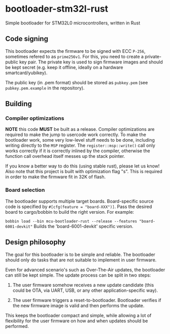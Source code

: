 # bootloader-stm32l-rust

Simple bootloader for STM32L0 microcontrollers, written in Rust


## Code signing

This bootloader expects the firmware to be signed with ECC `P-256`, sometimes refered to as `prime256v1`.
For this, you need to create a private-public key pair. The private key is used to sign firmware images
and should be kept secret (e.g. keep it offline, ideally on a hardware smartcard/yubikey).

The public key (in .pem format) should be stored as `pubkey.pem` (see `pubkey.pem.example` in the repository).

## Building

### Compiler optimizations

**NOTE** this code **MUST** be built as a release. Compiler optimizations
are required to make the jump to usercode work correctly.
To make the bootloader work, some very low-level stuff needs to be done, including
writing directly to the `MSP` register.
The `register::msp::write()` call only works correctly if it is correctly inlined
by the compiler, otherwise the function call overhead itself messes up the stack pointer.

If you know a better way to do this (using stable rust), please let us know!
Also note that this project is built with optimization flag "s". This is required in order
to make the firmware fit in 32K of flash.

### Board selection

The bootloader supports multiple target boards. Board-specific source code is
specified by `#[cfg(feature = "board-XXX")]`. Pass the desired board to cargo/bobbin
to build the right version. For example:

`bobbin load --bin mcu-bootloader-rust --release --features "board-6001-devkit"`
Builds the 'board-6001-devkit' specific version.

## Design philosophy

The goal for this bootloader is to be simple and reliable. The bootloader should
only do tasks that are not suitable to implement in user firmware.

Even for advanced scenario's such as Over-The-Air updates, the bootloader can
still be kept simple. The update process can be split in two steps:

1. The user firmware somehow receives a new update candidate (this could be OTA,
via UART, USB, or any other application-specific way).

2. The user firmware triggers a reset-to-bootloader. Bootloader verifies if the
    new firmware image is valid and then performs the update.

This keeps the bootloader compact and simple, while allowing a lot of flexibility
for the user firmware on how and when updates should be performed.
